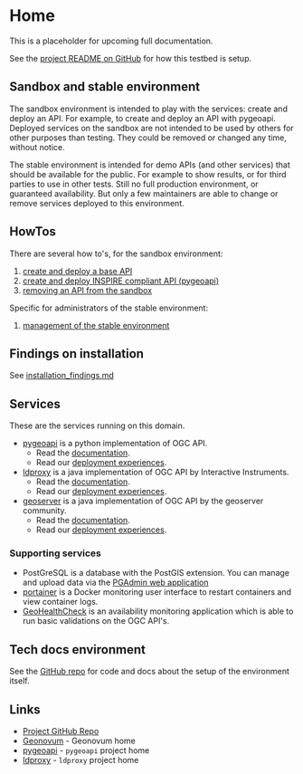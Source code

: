 # Home

This is a placeholder for upcoming full documentation.

See the [project README on GitHub](https://github.com/Geonovum/ogc-api-testbed/blob/main/README.md)
for how this testbed is setup.

## Sandbox and stable environment
The sandbox environment is intended to play with the services: 
create and deploy an API. For example, to create and deploy an API with pygeoapi. 
Deployed services on the sandbox are not intended to be used by others for other 
purposes than testing. They could be removed or changed any time, without notice.

The stable environment is intended for demo APIs (and other services) that should be 
available for the public. For example to show results, or for third parties to use in other tests. 
Still no full production environment, or guaranteed availability. But only a few maintainers 
are able to change or remove services deployed to this environment.

## HowTos

There are several how to's, for the sandbox environment:

1. [create and deploy a base API](howtos_sandbox.md)
1. [create and deploy INSPIRE compliant API (pygeoapi)](howtos_sandbox.md)
1. [removing an API from the sandbox](management_services.md)

Specific for administrators of the stable environment:

1. [management of the stable environment](management_services.md)

## Findings on installation
See [installation_findings.md](installation_findings.md)

## Services

These are the services running on this domain.

* [pygeoapi](/pygeoapi) is a python implementation of OGC API. 
  * Read the [documentation](https://docs.pygeoapi.io/en/latest/). 
  * Read our [deployment experiences](pygeoapi.md).
* [ldproxy](/ldproxy) is a java implementation of OGC API by Interactive Instruments. 
  * Read the [documentation](https://interactive-instruments.github.io/ldproxy/). 
  * Read our [deployment experiences](ldproxy.md).
* [geoserver](/geoserver/geoserver/ogc/features) is a java implementation of OGC API by the geoserver community.
  * Read the [documentation](https://docs.geoserver.org/latest/en/user/community/ogc-api/index.html). 
  * Read our [deployment experiences](geoserver.md).

### Supporting services

* PostGreSQL is a database with the PostGIS extension. You can manage and upload data via the [PGAdmin web application](/pgadmin)
* [portainer](/portainer/) is a Docker monitoring user interface to restart containers and view container logs.
* [GeoHealthCheck](/GeoHealthCheck) is an availability monitoring application which is able to run basic validations on the OGC API's. 

## Tech docs environment
See the [GitHub repo](https://github.com/Geonovum/ogc-api-testbed) for code and docs about the setup of the environment itself.

## Links

* [Project GitHub Repo](https://github.com/Geonovum/ogc-api-testbed)
* [Geonovum](https://geonovum.nl) - Geonovum home
* [pygeoapi](https://pygeoapi.io) - `pygeoapi` project home
* [ldproxy](https://github.com/interactive-instruments/ldproxy) - `ldproxy` project home
